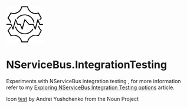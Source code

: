 <img src="assets/icon.png" width="100" />

# NServiceBus.IntegrationTesting

Experiments with NServiceBus integration testing , for more information refer to my [Exploring NServiceBus Integration Testing options](https://milestone.topics.it/2019/07/04/exploring-nservicebus-integration-testing-options.html) article.

Icon [test](https://thenounproject.com/search/?q=test&i=2829166) by Andrei Yushchenko from the Noun Project
